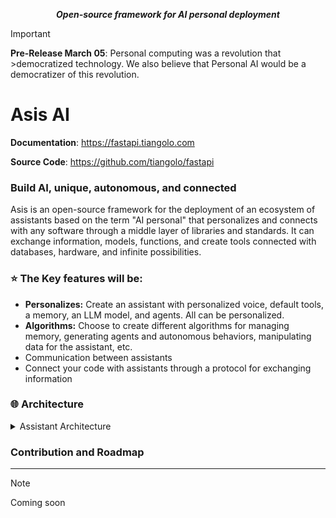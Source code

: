 <p align="center">
    <strong><em>Open-source framework for AI personal deployment</em></strong>
</p>

> [!IMPORTANT]
> **Pre-Release March 05**: Personal computing was a revolution that >democratized technology.
> We also believe that Personal AI would be a democratizer of this revolution.

# <span> Asis AI </span>

**Documentation**: <a href="https://asis/" target="_blank">https://fastapi.tiangolo.com</a>

**Source Code**: <a href="https://github.com/tiangolo/fastapi" target="_blank">https://github.com/tiangolo/fastapi</a>

### **Build AI, unique, autonomous, and connected**

Asis is an open-source framework for the deployment of an ecosystem of assistants based on the term "AI personal" that personalizes and connects with any software through a middle layer of libraries and standards. It can exchange information, models, functions, and create tools connected with databases, hardware, and infinite possibilities.

### ⭐ The Key features will be:

- **Personalizes:** Create an assistant with personalized voice, default tools, a memory, an LLM model, and agents. All can be personalized.
- **Algorithms:** Choose to create different algorithms for managing memory, generating agents and autonomous behaviors, manipulating data for the assistant, etc.
- Communication between assistants
- Connect your code with assistants through a protocol for exchanging information

### 🌐 Architecture

</a>
<details>
<summary>Assistant Architecture</summary>

![Assistant Architecture](/source/Frame1.png)

#### 🔨 System tools

These are tools by default:

- **Open stream:** Agent specialized for navigating the web, opening and working autonomously in programs.

- **Voice:** Personalize your assistant's voice, convert voices, and more.

- **Multimedia generator:** Agent specific for generating images and video, and modifying them.

- **Asis Chat:** Agent specific for chatting between assistants, exchanging information about patterns, schedules, and more, through a friend request.

> More tools will be added in the future

#### 💡 Memory

The memory of assistants will be managed by different algorithms for long-term and short-term storage of basic information.

> Images, videos, and more complicated algorithms will be added in the future.

#### :brain: Super Agent

The super agent is the main agent. It receives all the information from its environment, handles decisions, and communicates with the main model to solve complex problems in an autonomous and self-improving way.

#### 📖 Agents

An intelligent agent is an entity capable of perceiving its environment, processing such perceptions, and responding or acting in said environment in a rational manner to achieve objectives.

> We are interested in applying code from <a href=https://github.com/Significant-Gravitas/AutoGPT target="_blank">AutoGPT</a>, which is an open-source project for creating agents.

</details>

### Contribution and Roadmap

---

> [!Note]
> Coming soon
